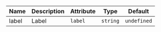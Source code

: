 | Name       | Description                   | Attribute        | Type                                      | Default             |
|------------|-------------------------------|------------------|-------------------------------------------|---------------------|
|label| Label | `label` | `string` | `undefined` |
